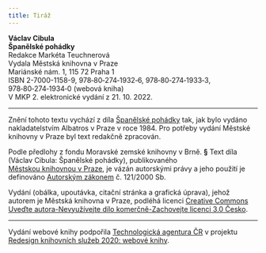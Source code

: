 ```yaml
---
title: Tiráž
---
```


**Václav Cibula    
Španělské pohádky**  
Redakce Markéta Teuchnerová  
Vydala Městská knihovna v Praze  
Mariánské nám. 1, 115 72 Praha 1  
ISBN  2-7000-1158-9, 978‑80‑274‑1932‑6, 978‑80‑274‑1933‑3, 978‑80‑274‑1934‑0 (webová kniha)  
V MKP 2. elektronické vydání z 21. 10. 2022.

***

Znění tohoto textu vychází z díla [Španělské pohádky](https://search.mlp.cz/cz/titul/spanelske-pohadky/15703/#book-content) tak, jak bylo vydáno nakladatelstvím Albatros v Praze v roce 1984. Pro potřeby vydání Městské knihovny v Praze byl text redakčně zpracován.

Podle předlohy z fondu Moravské zemské knihovny v Brně.
**§**
Text díla (Václav Cibula: Španělské pohádky), publikovaného [Městskou knihovnou v Praze](https://www.mlp.cz/cz/), je vázán autorskými právy a jeho použití je definováno [Autorským zákonem](https://www.mkcr.cz/predpisy-zakonu-709.html) č. 121/2000 Sb.

Vydání (obálka, upoutávka, citační stránka a grafická úprava), jehož autorem je Městská knihovna v Praze, podléhá licenci [Creative Commons Uveďte autora-Nevyužívejte dílo komerčně-Zachovejte licenci 3.0 Česko](https://creativecommons.org/licenses/by-nc-sa/3.0/cz/).


***

Vydání webové knihy podpořila [Technologická agentura ČR](https://www.tacr.cz/) v projektu [Redesign knihovních služeb 2020: webové knihy](https://starfos.tacr.cz/cs/project/TL04000391).